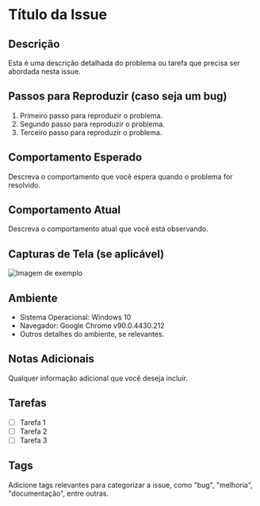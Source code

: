 # Título da Issue

## Descrição

Esta é uma descrição detalhada do problema ou tarefa que precisa ser abordada nesta issue.

## Passos para Reproduzir (caso seja um bug)

1. Primeiro passo para reproduzir o problema.
2. Segundo passo para reproduzir o problema.
3. Terceiro passo para reproduzir o problema.

## Comportamento Esperado

Descreva o comportamento que você espera quando o problema for resolvido.

## Comportamento Atual

Descreva o comportamento atual que você está observando.

## Capturas de Tela (se aplicável)

![Imagem de exemplo](caminho/para/imagem.png)

## Ambiente

- Sistema Operacional: Windows 10
- Navegador: Google Chrome v90.0.4430.212
- Outros detalhes do ambiente, se relevantes.

## Notas Adicionais

Qualquer informação adicional que você deseja incluir.

## Tarefas

- [ ] Tarefa 1
- [ ] Tarefa 2
- [ ] Tarefa 3

## Tags

Adicione tags relevantes para categorizar a issue, como "bug", "melhoria", "documentação", entre outras.
